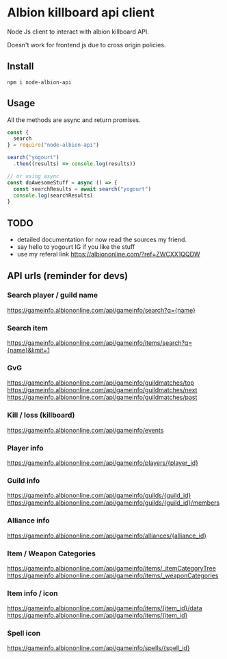 # Albion killboard api client

Node Js client to interact with albion killboard API.

Doesn't work for frontend js due to cross origin policies.

## Install

```
npm i node-albion-api
```

## Usage

All the methods are async and return promises.

```javascript
const {
  search
} = require("node-albion-api")

search("yogourt")
  .then((results) => console.log(results))

// or using async
const doAwesomeStuff = async () => {
  const searchResults = await search("yogourt")
  console.log(searchResults)
}

```

## TODO

- detailed documentation for now read the sources my friend.
- say hello to yogourt IG if you like the stuff
- use my referal link https://albiononline.com/?ref=ZWCXX1QQDW

## API urls (reminder for devs)
### Search player / guild name
https://gameinfo.albiononline.com/api/gameinfo/search?q={name}

### Search item
https://gameinfo.albiononline.com/api/gameinfo/items/search?q={name}&limit=1

### GvG
https://gameinfo.albiononline.com/api/gameinfo/guildmatches/top
https://gameinfo.albiononline.com/api/gameinfo/guildmatches/next
https://gameinfo.albiononline.com/api/gameinfo/guildmatches/past

### Kill / loss (killboard)
https://gameinfo.albiononline.com/api/gameinfo/events

### Player info
https://gameinfo.albiononline.com/api/gameinfo/players/{player_id}

### Guild info
https://gameinfo.albiononline.com/api/gameinfo/guilds/{guild_id}
https://gameinfo.albiononline.com/api/gameinfo/guilds/{guild_id}/members

### Alliance info
https://gameinfo.albiononline.com/api/gameinfo/alliances/{alliance_id}

### Item / Weapon Categories
https://gameinfo.albiononline.com/api/gameinfo/items/_itemCategoryTree
https://gameinfo.albiononline.com/api/gameinfo/items/_weaponCategories

### Item info / icon
https://gameinfo.albiononline.com/api/gameinfo/items/{item_id}/data
https://gameinfo.albiononline.com/api/gameinfo/items/{item_id}

### Spell icon
https://gameinfo.albiononline.com/api/gameinfo/spells/{spell_id}
